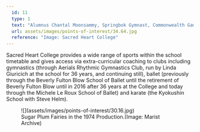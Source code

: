 ```yaml
---
  id: 11
  type: 1
  text: "Alumnus Chantal Moonsammy, Springbok Gymnast, Commonwealth Games 2006 (aged 14)."
  url: assets/images/points-of-interest/34.64.jpg
  reference: "Image: Sacred Heart College"
---
```

Sacred Heart College provides a wide range of sports within the school timetable and gives access via extra-curricular coaching to clubs including gymnastics (through Aerials Rhythmic Gymnastics Club, run by Linda Giuricich at the school for 36 years, and continuing still), ballet (previously through the Beverly Fulton Blow School of Ballet until the retirement of Beverly Fulton Blow until in 2016 after 36 years at the College and today through the Michele Le Roux School of Ballet) and karate (the Kyokushin School with Steve Helm). 

<figure>![](assets/images/points-of-interest/30.16.jpg)
  <figcaption>Sugar Plum Fairies in the 1974 Production.(Image: Marist Archive)</figcaption>
</figure>
